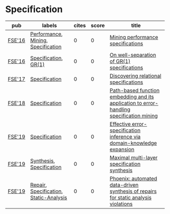 # Specification

|pub|labels|cites|score|title|
|---|------|-----|-----|-----|
|[FSE'16](https://dblp.org/db/conf/sigsoft/fse2016.html)|[Performance](Performance.md), [Mining](Mining.md), [Specification](Specification.md)|0|0|[Mining performance specifications](https://scholar.google.com/scholar?q=Mining+performance+specifications)|
|[FSE'16](https://dblp.org/db/conf/sigsoft/fse2016.html)|[Specification](Specification.md), [GR(1)](GR(1).md)|0|0|[On well-separation of GR(1) specifications](https://scholar.google.com/scholar?q=On+well-separation+of+GR%281%29+specifications)|
|[FSE'17](https://dblp.org/db/conf/sigsoft/fse2017.html)|[Specification](Specification.md)|0|0|[Discovering relational specifications](https://scholar.google.com/scholar?q=Discovering+relational+specifications)|
|[FSE'18](https://dblp.org/db/conf/sigsoft/fse2018.html)|[Specification](Specification.md)|0|0|[Path-based function embedding and its application to error-handling specification mining](https://scholar.google.com/scholar?q=Path-based+function+embedding+and+its+application+to+error-handling+specification+mining)|
|[FSE'19](https://dblp.org/db/conf/sigsoft/fse2019.html)|[Specification](Specification.md)|0|0|[Effective error-specification inference via domain-knowledge expansion](https://scholar.google.com/scholar?q=Effective+error-specification+inference+via+domain-knowledge+expansion)|
|[FSE'19](https://dblp.org/db/conf/sigsoft/fse2019.html)|[Synthesis](Synthesis.md), [Specification](Specification.md)|0|0|[Maximal multi-layer specification synthesis](https://scholar.google.com/scholar?q=Maximal+multi-layer+specification+synthesis)|
|[FSE'19](https://dblp.org/db/conf/sigsoft/fse2019.html)|[Repair](Repair.md), [Specification](Specification.md), [Static-Analysis](Static-Analysis.md)|0|0|[Phoenix: automated data-driven synthesis of repairs for static analysis violations](https://scholar.google.com/scholar?q=Phoenix%3A+automated+data-driven+synthesis+of+repairs+for+static+analysis+violations)|
